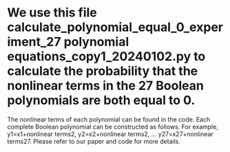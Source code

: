 # We use this file calculate_polynomial_equal_0_experiment_27 polynomial equations_copy1_20240102.py to calculate the probability that the nonlinear terms in the 27 Boolean polynomials are both equal to 0. 
The nonlinear terms of each polynomial can be found in the code.
Each complete Boolean polynomial can be constructed as follows.
For example, 
y1=x1+nonlinear terms2,
y2=x2+nonlinear terms2,
...
y27=x27+nonlinear terms27.
Please refer to our paper and code for more details.
